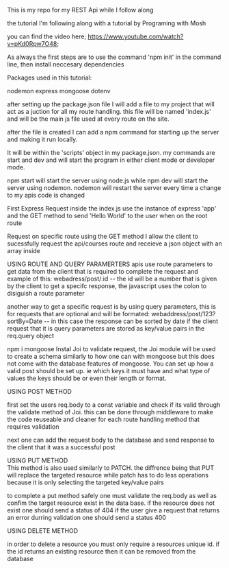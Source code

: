 This is my repo for my REST Api while I follow along

the tutorial I'm following along with a tutorial by Programing with Mosh

you can find the video here; https://www.youtube.com/watch?v=pKd0Rpw7O48;

As always the first steps are to use the command 'npm init' in the command line, then install neccesary dependencies

Packages used in this tutorial:

nodemon
express
mongoose
dotenv


after setting up the package.json file I will add a file to my project that will act as a juction for all my route handling. this file will be named 'index.js' and will be the main js file used at every route on the site.

after the file is created I can add a npm command for starting up the server and making it run locally. 

It will be within the 'scripts' object in my package.json. my commands are start and dev and will start the program in either client mode or developer mode. 

npm start will start the server using node.js while npm dev will start the server using nodemon. nodemon will restart the server every time a change to my apis code is changed

First Express Request
inside the index.js use the instance of express 'app' and the GET method to send 'Hello World' to the user when on the root route

Request on specific route
using the GET method I allow the client to sucessfully request the api/courses route and receieve a json object with an array inside

USING ROUTE AND QUERY PARAMERTERS
apis use route parameters to get data from the client that is required to complete the request
and example of this: webadress/post/:id -- the id will be a number that is given by the client to get a specifc response, the javascript uses the colon to disiguish a route parameter

another way to get a specific request is by using query parameters, this is for requests that are optional and will be formated: webaddress/post/123?sortBy=Date -- in this case the response can be sorted by date if the client request that it is
query parameters are stored as key/value pairs in the req.query object

npm i mongoose
Instal Joi to validate request, the Joi module will be used to create a schema similarly to how one can with mongoose but this does not come with the database features of mongoose. You can set up how a valid post should be set up. ie which keys it must have and what type of values the keys should be or even their length or format.

USING POST METHOD

first set the users req.body to a const variable and check if its valid through the validate method of Joi. this can be done through middleware to make the code reuseable and cleaner for each route handling method that requires validation

next one can add the request body to the database and send response to the client that it was a successful post

USING PUT METHOD   
This method is also used similarly to PATCH. the diffrence being that PUT will replace the targeted resource while patch has to do less operations because it is only selecting the targeted key/value pairs

to complete a put method safely one must validate the req.body as well as confim the target resource exist in the data base. if the resource does not exist one should send a status of 404 if the user give a request that returns an error durring validation one should send a status 400

USING DELETE METHOD

in order to delete a resource you must only require a resources unique id. if the id returns an existing resource then it can be removed from the database

